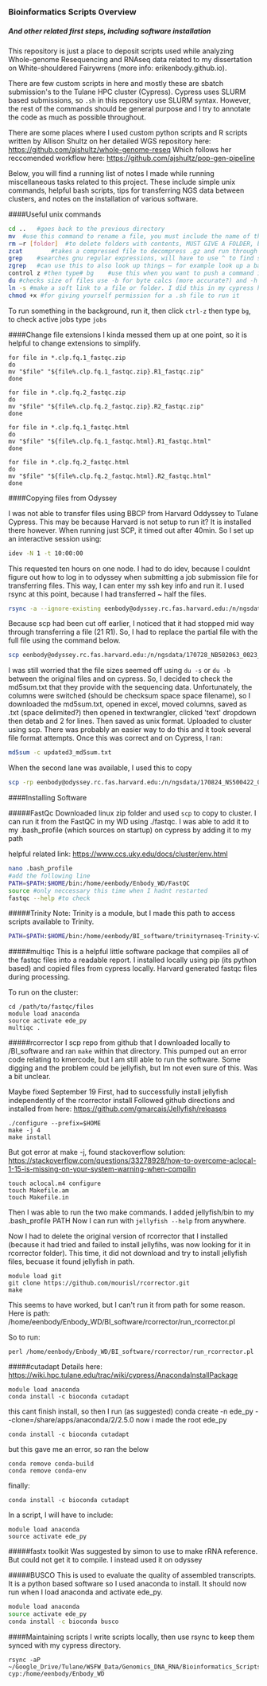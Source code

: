 ### Bioinformatics Scripts Overview
##### *And other related first steps, including software installation*

This repository is just a place to deposit scripts used while analyzing Whole-genome Resequencing and RNAseq data related to my dissertation on White-shouldered Fairywrens (more info: erikenbody.github.io).

There are few custom scripts in here and mostly these are sbatch submission's to the Tulane HPC cluster (Cypress). Cypress uses SLURM based submissions, so `.sh` in this repository use SLURM syntax. However, the rest of the commands should be general purpose and I try to annotate the code as much as possible throughout.

There are some places where I used custom python scripts and R scripts written by Allison Shultz on her detailed WGS repository here:
https://github.com/ajshultz/whole-genome-reseq
Which follows her reccomended workflow here:
https://github.com/ajshultz/pop-gen-pipeline


Below, you will find a running list of notes I made while running miscellaneous tasks related to this project. These include simple unix commands, helpful bash scripts, tips for transferring NGS data between clusters, and notes on the installation of various software.

####Useful unix commands
```bash
cd .. 	#goes back to the previous directory
mv 	#use this command to rename a file, you must include the name of the file followed by the new name
rm –r [folder] 	#to delete folders with contents, MUST GIVE A FOLDER, be careful! Can delete important folders, like root!
zcat 		#takes a compressed file to decompress .gz and run through cat
grep 	#searches gnu regular expressions, will have to use ^ to find something at beginning of line and $ to find at the end of the line – very powerful – you can use this to find all the reads that didn’t work
zgrep   #can use this to also look up things – for example look up a barcode in a fastq file
control z #then type# bg 	#use this when you want to push a command into the back ground – it will eventually pop out a number when the command is finished
du #checks size of files use -b for byte calcs (more accurate?) and -h for human readable
ln -s #make a soft link to a file or folder. I did this in my cypress home folder to my lustre working directory
chmod +x #for giving yourself permission for a .sh file to run it
```

To run something in the background, run it, then click `ctrl-z` then type `bg`, to check active jobs type `jobs`

####Change file extensions
I kinda messed them up at one point, so it is helpful to change extensions to simplify.
```
for file in *.clp.fq.1_fastqc.zip
do
mv "$file" "${file%.clp.fq.1_fastqc.zip}.R1_fastqc.zip"
done

for file in *.clp.fq.2_fastqc.zip
do
mv "$file" "${file%.clp.fq.2_fastqc.zip}.R2_fastqc.zip"
done

for file in *.clp.fq.1_fastqc.html
do
mv "$file" "${file%.clp.fq.1_fastqc.html}.R1_fastqc.html"
done

for file in *.clp.fq.2_fastqc.html
do
mv "$file" "${file%.clp.fq.2_fastqc.html}.R2_fastqc.html"
done

```
####Copying files from Odyssey

I was not able to transfer files using BBCP from Harvard Oddyssey to Tulane Cypress. This may be because Harvard is not setup to run it? It is installed there however. When running just SCP, it timed out after 40min. So I set up an interactive session using:

```bash
idev -N 1 -t 10:00:00
```

This requested ten hours on one node. I had to do idev, because I couldnt figure out how to log in to odyssey when submitting a job submission file for transferring files. This way, I can enter my ssh key info and run it. I used rsync at this point, because I had transferred ~ half the files.

```bash
rsync -a --ignore-existing eenbody@odyssey.rc.fas.harvard.edu:/n/ngsdata/170728_NB502063_0023_AH7HFWBGX3/ .
```

Because scp had been cut off earlier, I noticed that it had stopped mid way through transferring a file (21 R1). So, I had to replace the partial file with the full file using the command below.

```bash
scp eenbody@odyssey.rc.fas.harvard.edu:/n/ngsdata/170728_NB502063_0023_AH7HFWBGX3/Lane1.indexlength_6/Fastq/21-47745-moretoni-Chest_S20.R1.fastq.gz .
```

I was still worried that the file sizes seemed off using `du -s` or `du -b` between the original files and on cypress. So, I decided to check the md5sum.txt that they provide with the sequencing data. Unfortunately, the columns were switched (should be checksum space space filename), so I downloaded the md5sum.txt, opened in excel, moved columns, saved as .txt (space delimited?) then opened in textwrangler, clicked 'text' dropdown then detab and 2 for lines. Then saved as unix format. Uploaded to cluster using scp. There was probably an easier way to do this and it took several file format attempts. Once this was correct and on Cypress, I ran:
```bash
md5sum -c updated3_md5sum.txt
```

When the second lane was available, I used this to copy

```bash
scp -rp eenbody@odyssey.rc.fas.harvard.edu:/n/ngsdata/170824_NS500422_0539_AHWGYJBGX2/ .
```

####Installing Software

#####FastQc
Downloaded linux zip folder and used `scp` to copy to cluster. I can run it from the FastQC in my WD using ./fastqc. I was able to add it to my .bash_profile (which sources on startup) on cypress by adding it to my path

helpful related link: https://www.ccs.uky.edu/docs/cluster/env.html

```bash
nano .bash_profile
#add the following line
PATH=$PATH:$HOME/bin:/home/eenbody/Enbody_WD/FastQC
source #only neccessary this time when I hadnt restarted
fastqc --help #to check
```

#####Trinity
Note: Trinity is a module, but I made this path to access scripts available to Trinity.

```bash
PATH=$PATH:$HOME/bin:/home/eenbody/BI_software/trinityrnaseq-Trinity-v2.4.0/util
```

#####multiqc
This is a helpful little software package that compiles all of the fastqc files into a readable report. I installed locally using pip (its python based) and copied files from cypress locally. Harvard generated fastqc files during processing.

To run on the cluster:
```
cd /path/to/fastqc/files
module load anaconda
source activate ede_py
multiqc .
```

#####rcorrector
I scp repo from github that I downloaded locally to /BI_software and ran `make` within that directory. This pumped out an error code relating to kmercode, but I am still able to run the software. Some digging and the problem could be jellyfish, but Im not even sure of this. Was a bit unclear.

Maybe fixed September 19
First, had to successfully install jellyfish independently of the rcorrector install
Followed github directions and installed from here:
https://github.com/gmarcais/Jellyfish/releases

```
./configure --prefix=$HOME
make -j 4
make install
```

But got error at make -j, found stackoverflow solution:
https://stackoverflow.com/questions/33278928/how-to-overcome-aclocal-1-15-is-missing-on-your-system-warning-when-compilin

```
touch aclocal.m4 configure
touch Makefile.am
touch Makefile.in
```

Then I was able to run the two make commands. I added jellyfish/bin to my .bash_profile PATH
Now I can run with ```jellyfish --help``` from anywhere.

Now I had to delete the original version of rcorrector that I installed (because it had tried and failed to install jellyfihs, was now looking for it in rcorrector folder). This time, it did not download and try to install jellyfish files, becuase it found jellyfish in path.

```
module load git
git clone https://github.com/mourisl/rcorrector.git
make
```
This seems to have worked, but I can't run it from path for some reason. Here is path:
/home/eenbody/Enbody_WD/BI_software/rcorrector/run_rcorrector.pl

So to run:
```
perl /home/eenbody/Enbody_WD/BI_software/rcorrector/run_rcorrector.pl
```

#####cutadapt
Details here: https://wiki.hpc.tulane.edu/trac/wiki/cypress/AnacondaInstallPackage

```
module load anaconda
conda install -c bioconda cutadapt
```
this cant finish install, so then I run (as suggested)
conda create -n ede_py --clone=/share/apps/anaconda/2/2.5.0
now i made the root ede_py
```
conda install -c bioconda cutadapt
```
but this gave me an error, so ran the below
```
conda remove conda-build
conda remove conda-env
```
finally:
```
conda install -c bioconda cutadapt
```
In a script, I will have to include:
```
module load anaconda
source activate ede_py
```

#####fastx toolkit
Was suggested by simon to use to make rRNA reference. But could not get it to compile. I instead used it on odyssey

#####BUSCO
This is used to evaluate the quality of assembled transcripts. It is a python based software so I used anaconda to install. It should now run when I load anaconda and activate ede_py.

```bash
module load anaconda
source activate ede_py
conda install -c bioconda busco
```

####Maintaining scripts
I write scripts locally, then use rsync to keep them synced with my cypress directory.
```
rsync -aP ~/Google_Drive/Tulane/WSFW_Data/Genomics_DNA_RNA/Bioinformatics_Scripts cyp:/home/eenbody/Enbody_WD
```
